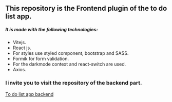 ## This repository is the Frontend plugin of the to do list app.

##### It is made with the following technologies:

- Vitejs.
- React js.
- For styles use styled component, bootstrap and SASS.
- Formik for form validation.
- For the darkmode context and react-switch are used.
- Axios.

### I invite you to visit the repository of the backend part.

[To do list app backend](http://https://github.com/ferkano/todolist-app-backendo "To do list app backend")
